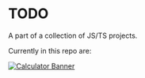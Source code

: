 # TODO
A part of a collection of JS/TS projects.

Currently in this repo are:

[![Calculator Banner](https://b.catgirlsare.sexy/YdDggbsGmDVi.png "Calculator Banner")](https://ozzymand.github.io/TODO/Calculator/)
